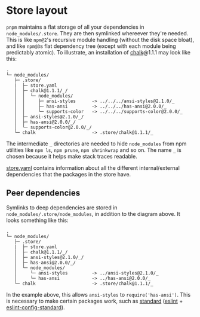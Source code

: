 # Store layout

`pnpm` maintains a flat storage of all your dependencies in `node_modules/.store`. They are then symlinked whereever they're needed.
This is like `npm@2`'s recursive module handling (without the disk space bloat), and like `npm@3`s flat dependency tree (except with each module being predictably atomic).
To illustrate, an installation of [chalk][]@1.1.1 may look like this:

```
.
└─ node_modules/
   ├─ .store/
   |  ├─ store.yaml
   │  ├─ chalk@1.1.1/_/
   │  │  └─ node_modules/
   │  │     ├─ ansi-styles      -> ../../../ansi-styles@2.1.0/_
   │  │     ├─ has-ansi         -> ../../../has-ansi@2.0.0/_
   │  │     └─ supports-color   -> ../../../supports-color@2.0.0/_
   │  ├─ ansi-styles@2.1.0/_/
   │  ├─ has-ansi@2.0.0/_/
   │  └─ supports-color@2.0.0/_/
   └─ chalk                     -> .store/chalk@1.1.1/_
```

The intermediate `_` directories are needed to hide `node_modules` from npm utilities like `npm ls`, `npm prune`, `npm shrinkwrap` and so on. The name `_` is chosen because it helps make stack traces readable.

[store.yaml](store-yaml.md) contains information about all the different internal/external dependencies that the packages in the store have.

[chalk]: https://github.com/chalk/chalk

## Peer dependencies

Symlinks to deep dependencies are stored in `node_modules/.store/node_modules`, in addition to the diagram above. It looks something like this:

```
.
└─ node_modules/
   ├─ .store/
   |  ├─ store.yaml
   │  ├─ chalk@1.1.1/_/
   │  ├─ ansi-styles@2.1.0/_/
   │  ├─ has-ansi@2.0.0/_/
   │  └─ node_modules/
   │     └─ ansi-styles         -> ../ansi-styles@2.1.0/_
   │     └─ has-ansi            -> ../has-ansi@2.0.0/_
   └─ chalk                     -> .store/chalk@1.1.1/_
```

In the example above, this allows `ansi-styles` to `require('has-ansi')`. This is necessary to make certain packages work, such as [standard][] ([eslint][] + [eslint-config-standard][]).

[standard]: https://github.com/feross/standard
[eslint]: http://eslint.org/
[eslint-config-standard]: https://github.com/feross/eslint-config-standard
